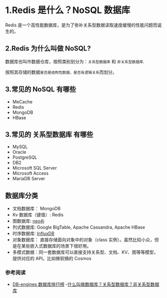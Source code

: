 # 1.Redis 是什么？NoSQL 数据库

Redis 是一个高性能数据库，是为了弥补关系型数据读取速度缓慢的性能问题而诞生的。

## 2.Redis 为什么叫做 NoSQL?

数据库也叫作数据仓库，按照类别划分为：`关系型数据库` 和 `非关系型数据库`.

按照其存储的数据`是否是结构性数据，是否有逻辑关系`而划分。

## 3.常见的 NoSQL 有哪些

- MeCache
- Redis
- MongoDB
- HBase

## 3.常见的 关系型数据库 有哪些

- MySQL
- Oracle
- PostgreSQL
- DB2
- Microsoft SQL Server
- Microsoft Access
- MariaDB Server

## 数据库分类

- 文档数据库： MongoDB
- Kv 数据库（键值）: Redis
- 图数据库: [neo4j](https://www.w3cschool.cn/neo4j/)
- 列式数据库: Google BigTable, Apache Cassandra, Apache HBase
- 时序数据库: [InfluxDB](https://www.influxdata.com/)
- 对象数据库： 直接存储面向对象中的对象（class 实例）。虽然比较小众，但是在某些嵌入式数据库的场景下很好用。
- 多模式数据：同一套数据库可以直接支持关系型、文档、KV、图等等模型，提供对应的 API。比如微软搞的 Cosmos

### 参考阅读

- [DB-engines 数据库排行榜](https://db-engines.com/) -[什么叫做数据库？关系型数据库？非关系型数据库](https://www.cnblogs.com/progor/p/8729798.html)
